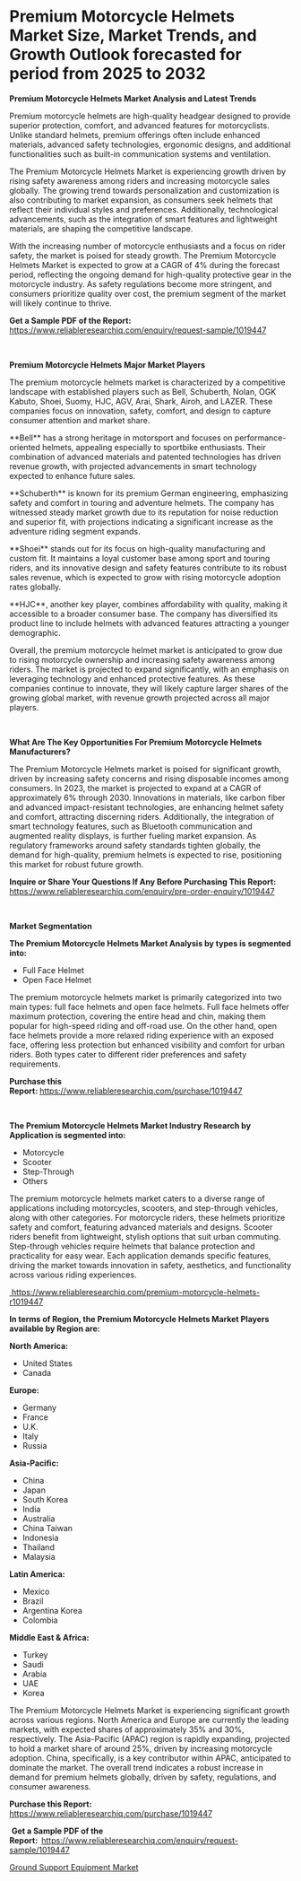 <p><h1>Premium Motorcycle Helmets Market Size, Market Trends, and Growth Outlook forecasted for period from 2025 to 2032</h1></p><p><strong>Premium Motorcycle Helmets Market Analysis and Latest Trends</strong></p>
<p><p>Premium motorcycle helmets are high-quality headgear designed to provide superior protection, comfort, and advanced features for motorcyclists. Unlike standard helmets, premium offerings often include enhanced materials, advanced safety technologies, ergonomic designs, and additional functionalities such as built-in communication systems and ventilation.</p><p>The Premium Motorcycle Helmets Market is experiencing growth driven by rising safety awareness among riders and increasing motorcycle sales globally. The growing trend towards personalization and customization is also contributing to market expansion, as consumers seek helmets that reflect their individual styles and preferences. Additionally, technological advancements, such as the integration of smart features and lightweight materials, are shaping the competitive landscape.</p><p>With the increasing number of motorcycle enthusiasts and a focus on rider safety, the market is poised for steady growth. The Premium Motorcycle Helmets Market is expected to grow at a CAGR of 4% during the forecast period, reflecting the ongoing demand for high-quality protective gear in the motorcycle industry. As safety regulations become more stringent, and consumers prioritize quality over cost, the premium segment of the market will likely continue to thrive.</p></p>
<p><strong>Get a Sample PDF of the Report:&nbsp;</strong> <a href="https://www.reliableresearchiq.com/enquiry/request-sample/1019447?utm_campaign=2293&utm_medium=2&utm_source=Github&utm_content=ia&utm_term=30032025&utm_id=premium-motorcycle-helmets">https://www.reliableresearchiq.com/enquiry/request-sample/1019447</a></p>
<p>&nbsp;</p>
<p><strong>Premium Motorcycle Helmets Major Market Players</strong></p>
<p><p>The premium motorcycle helmets market is characterized by a competitive landscape with established players such as Bell, Schuberth, Nolan, OGK Kabuto, Shoei, Suomy, HJC, AGV, Arai, Shark, Airoh, and LAZER. These companies focus on innovation, safety, comfort, and design to capture consumer attention and market share.</p><p>**Bell** has a strong heritage in motorsport and focuses on performance-oriented helmets, appealing especially to sportbike enthusiasts. Their combination of advanced materials and patented technologies has driven revenue growth, with projected advancements in smart technology expected to enhance future sales.</p><p>**Schuberth** is known for its premium German engineering, emphasizing safety and comfort in touring and adventure helmets. The company has witnessed steady market growth due to its reputation for noise reduction and superior fit, with projections indicating a significant increase as the adventure riding segment expands.</p><p>**Shoei** stands out for its focus on high-quality manufacturing and custom fit. It maintains a loyal customer base among sport and touring riders, and its innovative design and safety features contribute to its robust sales revenue, which is expected to grow with rising motorcycle adoption rates globally.</p><p>**HJC**, another key player, combines affordability with quality, making it accessible to a broader consumer base. The company has diversified its product line to include helmets with advanced features attracting a younger demographic. </p><p>Overall, the premium motorcycle helmet market is anticipated to grow due to rising motorcycle ownership and increasing safety awareness among riders. The market is projected to expand significantly, with an emphasis on leveraging technology and enhanced protective features. As these companies continue to innovate, they will likely capture larger shares of the growing global market, with revenue growth projected across all major players.</p></p>
<p>&nbsp;</p>
<p><strong>What Are The Key Opportunities For Premium Motorcycle Helmets Manufacturers?</strong></p>
<p><p>The Premium Motorcycle Helmets market is poised for significant growth, driven by increasing safety concerns and rising disposable incomes among consumers. In 2023, the market is projected to expand at a CAGR of approximately 6% through 2030. Innovations in materials, like carbon fiber and advanced impact-resistant technologies, are enhancing helmet safety and comfort, attracting discerning riders. Additionally, the integration of smart technology features, such as Bluetooth communication and augmented reality displays, is further fueling market expansion. As regulatory frameworks around safety standards tighten globally, the demand for high-quality, premium helmets is expected to rise, positioning this market for robust future growth.</p></p>
<p><strong>Inquire or Share Your Questions If Any Before Purchasing This Report:</strong> <a href="https://www.reliableresearchiq.com/enquiry/pre-order-enquiry/1019447?utm_campaign=2293&utm_medium=2&utm_source=Github&utm_content=ia&utm_term=30032025&utm_id=premium-motorcycle-helmets">https://www.reliableresearchiq.com/enquiry/pre-order-enquiry/1019447</a></p>
<p>&nbsp;</p>
<p><strong>Market Segmentation</strong></p>
<p><strong>The Premium Motorcycle Helmets Market Analysis by types is segmented into:</strong></p>
<p><ul><li>Full Face Helmet</li><li>Open Face Helmet</li></ul></p>
<p><p>The premium motorcycle helmets market is primarily categorized into two main types: full face helmets and open face helmets. Full face helmets offer maximum protection, covering the entire head and chin, making them popular for high-speed riding and off-road use. On the other hand, open face helmets provide a more relaxed riding experience with an exposed face, offering less protection but enhanced visibility and comfort for urban riders. Both types cater to different rider preferences and safety requirements.</p></p>
<p><strong>Purchase this Report:&nbsp;</strong><a href="https://www.reliableresearchiq.com/purchase/1019447?utm_campaign=2293&utm_medium=2&utm_source=Github&utm_content=ia&utm_term=30032025&utm_id=premium-motorcycle-helmets">https://www.reliableresearchiq.com/purchase/1019447</a></p>
<p>&nbsp;</p>
<p><strong>The Premium Motorcycle Helmets Market Industry Research by Application is segmented into:</strong></p>
<p><ul><li>Motorcycle</li><li>Scooter</li><li>Step-Through</li><li>Others</li></ul></p>
<p><p>The premium motorcycle helmets market caters to a diverse range of applications including motorcycles, scooters, and step-through vehicles, along with other categories. For motorcycle riders, these helmets prioritize safety and comfort, featuring advanced materials and designs. Scooter riders benefit from lightweight, stylish options that suit urban commuting. Step-through vehicles require helmets that balance protection and practicality for easy wear. Each application demands specific features, driving the market towards innovation in safety, aesthetics, and functionality across various riding experiences.</p></p>
<p><a href="https://www.reliableresearchiq.com/premium-motorcycle-helmets-r1019447?utm_campaign=2293&utm_medium=2&utm_source=Github&utm_content=ia&utm_term=30032025&utm_id=premium-motorcycle-helmets">&nbsp;https://www.reliableresearchiq.com/premium-motorcycle-helmets-r1019447</a></p>
<p><strong>In terms of Region, the Premium Motorcycle Helmets Market Players available by Region are:</strong></p>
<p>
    <p> <strong> North America: </strong>
        <ul>
            <li>United States</li>
            <li>Canada</li>
        </ul>
        </p> 
    <p> <strong> Europe: </strong>
        <ul>
            <li>Germany</li>
            <li>France</li>
            <li>U.K.</li>
            <li>Italy</li>
            <li>Russia</li>
        </ul>
        </p> 
    <p> <strong> Asia-Pacific: </strong>
        <ul>
            <li>China</li>
            <li>Japan</li>
            <li>South Korea</li>
            <li>India</li>
            <li>Australia</li>
            <li>China Taiwan</li>
            <li>Indonesia</li>
            <li>Thailand</li>
            <li>Malaysia</li>
        </ul>
        </p> 
    <p> <strong> Latin America: </strong>
        <ul>
            <li>Mexico</li>
            <li>Brazil</li>
            <li>Argentina Korea</li>
            <li>Colombia</li>
        </ul>
        </p> 
    <p> <strong> Middle East & Africa: </strong>
        <ul>
            <li>Turkey</li>
            <li>Saudi</li>
            <li>Arabia</li>
            <li>UAE</li>
            <li>Korea</li>
        </ul>
    </p>
    </p>
<p><p>The Premium Motorcycle Helmets Market is experiencing significant growth across various regions. North America and Europe are currently the leading markets, with expected shares of approximately 35% and 30%, respectively. The Asia-Pacific (APAC) region is rapidly expanding, projected to hold a market share of around 25%, driven by increasing motorcycle adoption. China, specifically, is a key contributor within APAC, anticipated to dominate the market. The overall trend indicates a robust increase in demand for premium helmets globally, driven by safety, regulations, and consumer awareness.</p></p>
<p><strong>Purchase this Report: </strong><a href="https://www.reliableresearchiq.com/purchase/1019447?utm_campaign=2293&utm_medium=2&utm_source=Github&utm_content=ia&utm_term=30032025&utm_id=premium-motorcycle-helmets">https://www.reliableresearchiq.com/purchase/1019447</a></p>
<p>&nbsp;<strong>Get a Sample PDF of the Report:&nbsp;&nbsp;</strong><a href="https://www.reliableresearchiq.com/enquiry/request-sample/1019447?utm_campaign=2293&utm_medium=2&utm_source=Github&utm_content=ia&utm_term=30032025&utm_id=premium-motorcycle-helmets">https://www.reliableresearchiq.com/enquiry/request-sample/1019447</a></p>
<p><strong></strong></p>
<p><p><a href="https://github.com/gerdabatiskzv9/Market-Research-Report-List-1/blob/main/ground-support-equipment-market.md?utm_campaign=2293&utm_medium=2&utm_source=Github&utm_content=ia&utm_term=30032025&utm_id=premium-motorcycle-helmets">Ground Support Equipment Market</a></p></p>